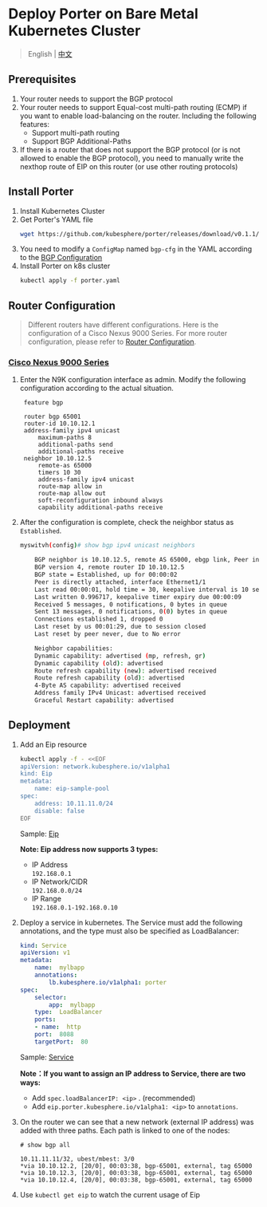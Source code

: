 # Deploy Porter on Bare Metal Kubernetes Cluster

> English | [中文](zh/deploy_baremetal.md)

## Prerequisites
1.  Your router needs to support the BGP protocol
2.  Your router needs to support Equal-cost multi-path routing (ECMP) if you want to enable load-balancing on the router. Including the following features:
    - Support multi-path routing
    - Support BGP Additional-Paths
3. If there is a router that does not support the BGP protocol (or is not allowed to enable the BGP protocol), you need to manually write the nexthop route of EIP on this router (or use other routing protocols)

## Install Porter
 1. Install Kubernetes Cluster
 2. Get Porter's YAML file
     ```bash
    wget https://github.com/kubesphere/porter/releases/download/v0.1.1/porter.yaml
     ```
 3. You need to modify a `ConfigMap` named `bgp-cfg` in the YAML according to the [BGP Configuration](bgp_config.md)
 4. Install Porter on k8s cluster
     ```bash
     kubectl apply -f porter.yaml
     ```

## Router Configuration
> Different routers have different configurations. Here is the configuration of a Cisco Nexus 9000 Series. For more router configuration, please refer to [Router Configuration](router_config.md).

### [Cisco Nexus 9000 Series](https://www.cisco.com/c/en/us/td/docs/switches/datacenter/nexus9000/sw/92x/unicast/configuration/guide/b-cisco-nexus-9000-series-nx-os-unicast-routing-configuration-guide-92x/b-cisco-nexus-9000-series-nx-os-unicast-routing-configuration-guide-92x_chapter_01010.html)


1. Enter the N9K configuration interface as admin. Modify the following configuration according to the actual situation. 

   ```
    feature bgp

    router bgp 65001
    router-id 10.10.12.1
    address-family ipv4 unicast 
        maximum-paths 8
        additional-paths send
        additional-paths receive
    neighbor 10.10.12.5
        remote-as 65000
        timers 10 30
        address-family ipv4 unicast
        route-map allow in
        route-map allow out
        soft-reconfiguration inbound always
        capability additional-paths receive
    ```

2. After the configuration is complete, check the neighbor status as `Established`.

    ```bash
    myswitvh(config)# show bgp ipv4 unicast neighbors

        BGP neighbor is 10.10.12.5, remote AS 65000, ebgp link, Peer index 3
        BGP version 4, remote router ID 10.10.12.5
        BGP state = Established, up for 00:00:02
        Peer is directly attached, interface Ethernet1/1
        Last read 00:00:01, hold time = 30, keepalive interval is 10 seconds
        Last written 0.996717, keepalive timer expiry due 00:00:09
        Received 5 messages, 0 notifications, 0 bytes in queue
        Sent 13 messages, 0 notifications, 0(0) bytes in queue
        Connections established 1, dropped 0
        Last reset by us 00:01:29, due to session closed
        Last reset by peer never, due to No error

        Neighbor capabilities:
        Dynamic capability: advertised (mp, refresh, gr)
        Dynamic capability (old): advertised
        Route refresh capability (new): advertised received
        Route refresh capability (old): advertised
        4-Byte AS capability: advertised received
        Address family IPv4 Unicast: advertised received
        Graceful Restart capability: advertised
    ```

## Deployment
1.  Add an Eip resource
   
    ```bash
    kubectl apply -f - <<EOF
    apiVersion: network.kubesphere.io/v1alpha1
    kind: Eip
    metadata:
        name: eip-sample-pool
    spec:
        address: 10.11.11.0/24
        disable: false
    EOF
    ```
    Sample: [Eip](https://github.com/kubesphere/porter/blob/master/test/samples/eip.yaml)   

    **Note: Eip address now supports 3 types:**
   
    - IP Address         
        `192.168.0.1`
    - IP Network/CIDR   
        `192.168.0.0/24`
    - IP Range     
        `192.168.0.1-192.168.0.10`

   

2. Deploy a service in kubernetes. The Service must add the following annotations, and the type must also be specified as LoadBalancer:

    ```yaml
    kind: Service
    apiVersion: v1
    metadata:
        name:  mylbapp
        annotations:
            lb.kubesphere.io/v1alpha1: porter
    spec:
        selector:
            app:  mylbapp
        type:  LoadBalancer 
        ports:
        - name:  http
        port:  8088
        targetPort:  80
    ```
    Sample: [Service](https://github.com/kubesphere/porter/blob/master/test/samples/test.yaml)  

    **Note：If you want to assign an IP address to Service, there are two ways:**
    - Add `spec.loadBalancerIP: <ip>` . (recommended)
    - Add `eip.porter.kubesphere.io/v1alpha1: <ip>` to `annotations`.

    


3. On the router we can see that a new network (external IP address) was added with three paths. Each path is linked to one of the nodes:

    ```
    # show bgp all 
 
    10.11.11.11/32, ubest/mbest: 3/0
    *via 10.10.12.2, [20/0], 00:03:38, bgp-65001, external, tag 65000
    *via 10.10.12.3, [20/0], 00:03:38, bgp-65001, external, tag 65000
    *via 10.10.12.4, [20/0], 00:03:38, bgp-65001, external, tag 65000

    ```
4. Use `kubectl get eip` to watch the current usage of Eip